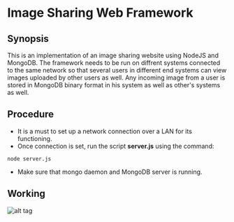 # Image Sharing Web Framework #

## Synopsis ##
This is an implementation of an image sharing website using NodeJS and MongoDB.
The framework needs to be run on diffrent systems connected to the same network so that several users in different end systems can view images uploaded by other users as well.
Any incoming image from a user is stored in MongoDB binary format in his system as well as other's systems as well.

## Procedure ##

* It is a must to set up a network connection over a LAN for its functioning.
* Once connection is set, run the script **server.js** using the command:

```
node server.js
```
* Make sure that mongo daemon and MongoDB server is running. 

##  Working  ##

![alt tag](Image_Demo.gif)
